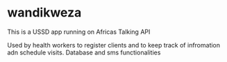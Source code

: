 # wandikweza

This is a USSD app running on Africas Talking API

Used by health workers to register clients and to keep track of infromation adn schedule visits.
Database and sms functionalities
